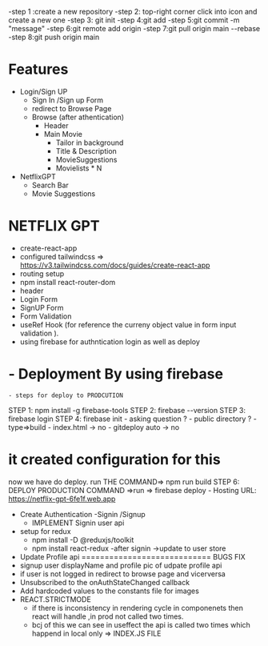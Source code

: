 <!-- for pushing the file into github -->
-step 1 :create a new repository
-step 2: top-right corner click into icon and create a new one
-step 3: git init
-step 4:git add
-step 5:git commit -m "message"
-step 6:git remote add origin <copy and paste repository from git hub>
-step 7:git pull origin main --rebase
-step 8:git push origin main

# Features

- Login/Sign UP
   - Sign In /Sign up Form
   - redirect to Browse Page 
  - Browse (after athentication)
    - Header
    - Main Movie
       - Tailor in background
       - Title & Description
       - MovieSuggestions
       - Movielists * N
- NetflixGPT
  - Search Bar
  - Movie Suggestions

# NETFLIX GPT
 - create-react-app
 - configured tailwindcss => https://v3.tailwindcss.com/docs/guides/create-react-app
 - routing setup
  - npm install react-router-dom
 - header
 - Login Form
 - SignUP Form 
 - Form Validation
 - useRef Hook (for reference the curreny object value in form input validation ).
 - using firebase for authntication login as well as deploy
 # - Deployment By using firebase
    - steps for deploy to PRODCUTION
   STEP 1:  npm install -g firebase-tools
   STEP 2:  firebase --version
   STEP 3:  firebase login
   STEP 4:  firebase init
     - asking question ? 
         - public directory ? 
         - type=>build
         - index.html -> no
         - gitdeploy auto -> no
# it created configuration for this 
now we have do deploy.
 run THE COMMAND=> npm run build
   STEP 6: DEPLOY PRODUCTION COMMAND =>run => firebase deploy 
      - Hosting URL: https://netflix-gpt-6fe1f.web.app
- Create  Authentication 
  -Signin /Signup
   - IMPLEMENT  Signin user api
- setup for redux 
  - npm install -D  @reduxjs/toolkit
  - npm install react-redux
    -after signin ->update to user store
- Update Profile api
============================
BUGS FIX
- signup user displayName and profile pic of udpate profile api 
 - if user is not logged in redirect to browse page and vicerversa
 - Unsubscribed to the onAuthStateChanged callback
- Add hardcoded values to the constants file for images 
- REACT.STRICTMODE
   - if there is inconsistency in rendering cycle in componenets then react will handle ,in prod not called two times.
   - bcj of this we can see in useffect the api is called two times which happend in local only
  =>  INDEX.JS FILE
  <!-- <React.StrictMode>
    <App />
 </React.StrictMode> -->
# feature 
- Movies (TMDB API)
   - Register TMDBP API & create an app & get access token.
   - Get data from TMDB now playimg movies list API
   - data is stored in browse page.
   - create an store for movie data also in redux 
-  Build Secondary Component
- Build Movie List
- Build Movie Card
- TMDB Image CDN URL
- Made the browse page amazing with tailwind css
- usePopular Movies custom hooks

  





